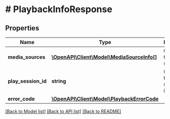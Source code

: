 # # PlaybackInfoResponse

## Properties

Name | Type | Description | Notes
------------ | ------------- | ------------- | -------------
**media_sources** | [**\OpenAPI\Client\Model\MediaSourceInfo[]**](MediaSourceInfo.md) | Gets or sets the media sources. | [optional]
**play_session_id** | **string** | Gets or sets the play session identifier. | [optional]
**error_code** | [**\OpenAPI\Client\Model\PlaybackErrorCode**](PlaybackErrorCode.md) |  | [optional]

[[Back to Model list]](../../README.md#models) [[Back to API list]](../../README.md#endpoints) [[Back to README]](../../README.md)
